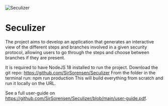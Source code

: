 ![Seculizer](https://user-images.githubusercontent.com/36300927/224030465-06c0d6fb-994b-4d7f-a16b-0f0a56c55ae0.png)

# Seculizer
The project aims to develop an application that generates an interactive view of the different steps and branches involved in a given security protocol, allowing users to go through the steps and choose between branches if they are present. 

It is required to have NodeJS 18 installed to run the project. Download the git repo: https://github.com/SirSorensen/Seculizer
From the folder in the terminal run: npm run production
This will build everything from scratch and run it locally on the URL.

See a full user-guide on https://github.com/SirSorensen/Seculizer/blob/main/user-guide.pdf.
